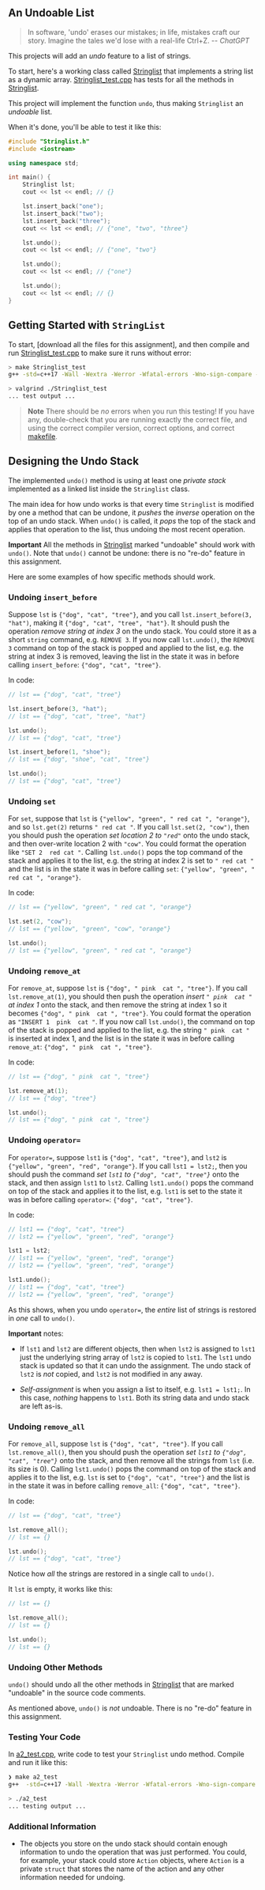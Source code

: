 ## An Undoable List

> In software, 'undo' erases our mistakes; in life, mistakes craft our story.
> Imagine the tales we'd lose with a real-life Ctrl+Z. -- _ChatGPT_

This projects will add an _undo_ feature to a list of strings.

To start, here's a working class called [Stringlist](Stringlist.h) that
implements a string list as a dynamic array.
[Stringlist_test.cpp](Stringlist_test.cpp) has tests for all the methods in
[Stringlist](Stringlist.h).

This project will implement the function `undo`, thus making `Stringlist` an _undoable_ list.

When it's done, you'll be able to test it like this:

```cpp
#include "Stringlist.h"
#include <iostream>

using namespace std;

int main() {
    Stringlist lst;
    cout << lst << endl; // {}

    lst.insert_back("one");
    lst.insert_back("two");
    lst.insert_back("three");
    cout << lst << endl; // {"one", "two", "three"}

    lst.undo();
    cout << lst << endl; // {"one", "two"}

    lst.undo();
    cout << lst << endl; // {"one"}

    lst.undo();
    cout << lst << endl; // {}
}
```

## Getting Started with `StringList`

To start,
[download all the files for this assignment], and then compile and run
[Stringlist_test.cpp](Stringlist_test.cpp) to make sure it runs without error:

```bash
> make Stringlist_test
g++ -std=c++17 -Wall -Wextra -Werror -Wfatal-errors -Wno-sign-compare -Wnon-virtual-dtor -g Stringlist_test.cpp -o Stringlist_test

> valgrind ./Stringlist_test
... test output ...
```

> **Note** There should be _no_ errors when you run this testing! If you have
> any, double-check that you are running exactly the correct file, and using the
> correct compiler version, correct options, and correct [makefile](makefile).

## Designing the Undo Stack

The implemented `undo()` method is using at least one _private
stack_ implemented as a linked list inside the `Stringlist` class.

The main idea for how undo works is that every time `Stringlist` is modified by
one a method that can be undone, it _pushes_ the _inverse_ operation on the top
of an undo stack. When `undo()` is called, it _pops_ the top of the stack and
applies that operation to the list, thus undoing the most recent operation.

**Important** All the methods in [Stringlist](Stringlist.h) marked "undoable"
should work with `undo()`. Note that `undo()` cannot be undone: there is no
"re-do" feature in this assignment.

Here are some examples of how specific methods should work.

### Undoing `insert_before`

Suppose `lst` is `{"dog", "cat", "tree"}`, and you call
`lst.insert_before(3, "hat")`, making it `{"dog", "cat", "tree", "hat"}`.
It should push the operation _remove string at index 3_ on the undo stack.
You could store it as a short `string` command, e.g. `REMOVE 3`. If you now
call `lst.undo()`, the `REMOVE 3` command on top of the stack is popped and
applied to the list, e.g. the string at index 3 is removed, leaving the list
in the state it was in before calling `insert_before`: `{"dog", "cat", "tree"}`.

In code:

```cpp
// lst == {"dog", "cat", "tree"}

lst.insert_before(3, "hat");
// lst == {"dog", "cat", "tree", "hat"}

lst.undo();
// lst == {"dog", "cat", "tree"}

lst.insert_before(1, "shoe");
// lst == {"dog", "shoe", "cat", "tree"}

lst.undo();
// lst == {"dog", "cat", "tree"}
```

### Undoing `set`

For `set`, suppose that `lst` is `{"yellow", "green", " red cat ", "orange"}`, and so
`lst.get(2)` returns `" red cat "`. If you call `lst.set(2, "cow")`, then you should
push the operation _set location 2 to `"red"`_ onto the undo stack, and then
over-write location 2 with `"cow"`. You could format the operation like
`"SET 2  red cat "`. Calling `lst.undo()` pops the top command of the stack and
applies it to the list, e.g. the string at index 2 is set to `" red cat "` and the
list is in the state it was in before calling `set`:
`{"yellow", "green", " red cat ", "orange"}`.

In code:

```cpp
// lst == {"yellow", "green", " red cat ", "orange"}

lst.set(2, "cow");
// lst == {"yellow", "green", "cow", "orange"}

lst.undo();
// lst == {"yellow", "green", " red cat ", "orange"}
```

### Undoing `remove_at`

For `remove_at`, suppose `lst` is `{"dog", " pink  cat ", "tree"}`. If you call
`lst.remove_at(1)`, you should then push the operation _insert `" pink  cat "` at index 1_
onto the stack, and then remove the string at index 1 so it becomes
`{"dog", " pink  cat ", "tree"}`. You could format the operation as `"INSERT 1  pink  cat "`.
If you now call `lst.undo()`, the command on top of the stack is popped and
applied to the list, e.g. the string `" pink  cat "` is inserted at index 1, and the
list is in the state it was in before calling `remove_at`: `{"dog", " pink  cat ", "tree"}`.

In code:

```cpp
// lst == {"dog", " pink  cat ", "tree"}

lst.remove_at(1);
// lst == {"dog", "tree"}

lst.undo();
// lst == {"dog", " pink  cat ", "tree"}
```

### Undoing `operator=`

For `operator=`, suppose `lst1` is `{"dog", "cat", "tree"}`, and `lst2` is
`{"yellow", "green", "red", "orange"}`. If you call `lst1 = lst2;`, then you
should push the command _set `lst1` to `{"dog", "cat", "tree"}`_ onto the stack,
and then assign `lst1` to `lst2`. Calling `lst1.undo()` pops the command on top
of the stack and applies it to the list, e.g. `lst1` is set to the state it was
in before calling `operator=`: `{"dog", "cat", "tree"}`.

In code:

```cpp
// lst1 == {"dog", "cat", "tree"}
// lst2 == {"yellow", "green", "red", "orange"}

lst1 = lst2;
// lst1 == {"yellow", "green", "red", "orange"}
// lst2 == {"yellow", "green", "red", "orange"}

lst1.undo();
// lst1 == {"dog", "cat", "tree"}
// lst2 == {"yellow", "green", "red", "orange"}
```

As this shows, when you undo `operator=`, the _entire_ list of strings is
restored in _one_ call to `undo()`.

**Important** notes:

- If `lst1` and `lst2` are different objects, then when `lst2` is assigned to
  `lst1` just the underlying string array of `lst2` is copied to `lst1`. The
  `lst1` undo stack is updated so that it can undo the assignment. The undo
  stack of `lst2` is _not_ copied, and `lst2` is not modified in any away.

- _Self-assignment_ is when you assign a list to itself, e.g. `lst1 = lst1;`. In
  this case, _nothing_ happens to `lst1`. Both its string data and undo stack
  are left as-is.

### Undoing `remove_all`

For `remove_all`, suppose `lst` is `{"dog", "cat", "tree"}`. If you call
`lst.remove_all()`, then you should push the operation _set `lst1` to
`{"dog", "cat", "tree"}`_ onto the stack, and then remove all the strings from `lst`
(i.e. its size is 0). Calling `lst1.undo()` pops the command on top of the stack
and applies it to the list, e.g. `lst` is set to `{"dog", "cat", "tree"}` and
the list is in the state it was in before calling `remove_all`:
`{"dog", "cat", "tree"}`.

In code:

```cpp
// lst == {"dog", "cat", "tree"}

lst.remove_all();
// lst == {}

lst.undo();
// lst == {"dog", "cat", "tree"}
```

Notice how _all_ the strings are restored in a single call to `undo()`.

It `lst` is empty, it works like this:

```cpp
// lst == {}

lst.remove_all();
// lst == {}

lst.undo();
// lst == {}
```

### Undoing Other Methods

`undo()` should undo all the other methods in [Stringlist](Stringlist.h) that
are marked "undoable" in the source code comments.

As mentioned above, `undo()` is _not_ undoable. There is no "re-do" feature in
this assignment.

### Testing Your Code

In [a2_test.cpp](a2_test.cpp), write
code to test your `Stringlist` undo method. Compile and run it like this:

```bash
❯ make a2_test
g++  -std=c++17 -Wall -Wextra -Werror -Wfatal-errors -Wno-sign-compare -Wnon-virtual-dtor -g   a2_test.cpp   -o a2_test

> ./a2_test
... testing output ...
```

### Additional Information

- The objects you store on the undo stack should contain enough information to
  undo the operation that was just performed. You could, for example, your stack
  could store `Action` objects, where `Action` is a private `struct` that stores
  the name of the action and any other information needed for undoing.
